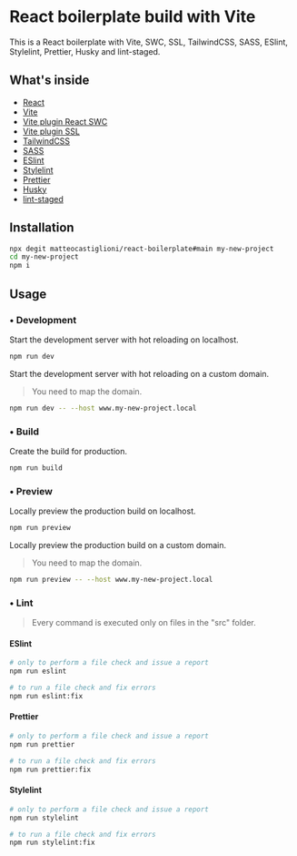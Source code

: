 # React boilerplate build with Vite

This is a React boilerplate with Vite, SWC, SSL, TailwindCSS, SASS, ESlint, Stylelint, Prettier, Husky and lint-staged.

## What's inside

- [React](https://react.dev)
- [Vite](https://vitejs.dev)
- [Vite plugin React SWC](https://www.npmjs.com/package/@vitejs/plugin-react-swc)
- [Vite plugin SSL](https://www.npmjs.com/package/@vitejs/plugin-basic-ssl)
- [TailwindCSS](https://tailwindcss.com)
- [SASS](https://sass-lang.com)
- [ESlint](https://eslint.org)
- [Stylelint](https://stylelint.io)
- [Prettier](https://prettier.io)
- [Husky](https://typicode.github.io/husky)
- [lint-staged](https://github.com/okonet/lint-staged)

## Installation

```bash
npx degit matteocastiglioni/react-boilerplate#main my-new-project
cd my-new-project
npm i
```

## Usage

### &bull; Development

Start the development server with hot reloading on localhost.

```bash
npm run dev
```

Start the development server with hot reloading on a custom domain.

> You need to map the domain.

```bash
npm run dev -- --host www.my-new-project.local
```

### &bull; Build

Create the build for production.

```bash
npm run build
```

### &bull; Preview

Locally preview the production build on localhost.

```bash
npm run preview
```

Locally preview the production build on a custom domain.

> You need to map the domain.

```bash
npm run preview -- --host www.my-new-project.local
```

### &bull; Lint

> Every command is executed only on files in the "src" folder.

#### ESlint

```bash
# only to perform a file check and issue a report
npm run eslint
```

```bash
# to run a file check and fix errors
npm run eslint:fix
```

#### Prettier

```bash
# only to perform a file check and issue a report
npm run prettier
```

```bash
# to run a file check and fix errors
npm run prettier:fix
```

#### Stylelint

```bash
# only to perform a file check and issue a report
npm run stylelint
```

```bash
# to run a file check and fix errors
npm run stylelint:fix
```

